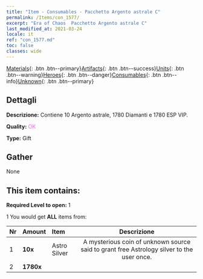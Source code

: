 ```yaml
---
title: "Item - Consumables - Pacchetto Argento astrale C"
permalink: /Items/con_1577/
excerpt: "Era of Chaos  Pacchetto Argento astrale C"
last_modified_at: 2021-03-24
locale: it
ref: "con_1577.md"
toc: false
classes: wide
---
```

 [Materials](/it/Items/){: .btn .btn--primary}[Artifacts](/it/Items/Artifacts/){: .btn .btn--success}[Units](/it/Items/Units/){: .btn .btn--warning}[Heroes](/it/Items/Heroes/){: .btn .btn--danger}[Consumables](/it/Items/Consumables/){: .btn .btn--info}[Unknown](/it/Items/Unknown/){: .btn .btn--primary}

## Dettagli
 **Descrizione:** Contiene 10 Argento astrale, 1780 Diamanti e 1780 ESP VIP.

 **Quality:** <span style="color: #DA70D6">OK</span>

 **Type:** Gift

## Gather

  None

## This item contains:

 **Required Level to open:** 1

 1 You would get **ALL** items  from:

  | Nr | Amount |     Item    | Descrizione |
  |:---|:-------|:------------|:-----------:|
  | 1 |  **10x** | Astro Silver | A mysterious coin of unknown source said to grant free Astrology silver to the user once.  | 
  | 2 |  **1780x** | <i class="fas fa-gem"/> |  | 
